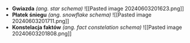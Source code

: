 - **Gwiazda** *(ang. star schema)* 
  ![[Pasted image 20240603201623.png]]
- **Płatek śniegu** *(ang. snowflake schema)*
  ![[Pasted image 20240603201711.png]]
- **Konstelacja faktów** *(ang. fact constelation schema)*
  ![[Pasted image 20240603201808.png]]
  